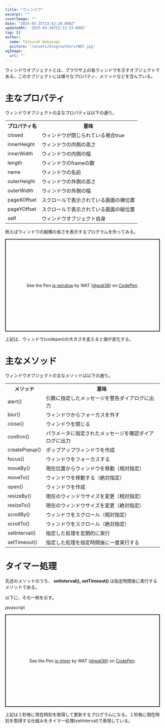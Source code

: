 ```yaml
---
title: "ウィンドウ"
excerpt: ""
coverImage: ""
date: "2025-03-25T23:42:20.000Z"
updatedAt: '2025-03-26T22:13:23.000Z'
tag: []
author:
  name: Tatsuroh Wakasugi
  picture: "/assets/blog/authors/WAT.jpg"
ogImage:
  url: ""
---
```


ウィンドウオブジェクトとは、ブラウザ上の各ウィンドウを示すオブジェクトである。このオブジェクトには様々なプロパティ、メソッドなどを含んでいる。

# 主なプロパティ

ウィンドウオブジェクトの主なプロパティは以下の通り。

<table style="border:none;">
    <tr>
        <th style="border:none;">プロパティ名</td>
        <th style="border:none;">意味</td>
    </tr>
    <tr>
        <td style="border:none;">closed</td>
        <td style="border:none;">ウィンドウが閉じられている場合true</td>
    </tr>
    <tr>
        <td style="border:none;">innerHeight</td>
        <td style="border:none;">ウィンドウの内側の高さ</td>
    </tr>
    <tr>
        <td style="border:none;">innerWidth</td>
        <td style="border:none;">ウィンドウの内側の幅</td>
    </tr>
    <tr>
        <td style="border:none;">length</td>
        <td style="border:none;">ウィンドウのframeの数</td>
    </tr>
    <tr>
        <td style="border:none;">name</td>
        <td style="border:none;">ウィンドウの名前</td>
    </tr>
    <tr>
        <td style="border:none;">outerHeight</td>
        <td style="border:none;">ウィンドウの外側の高さ</td>
    </tr>
    <tr>
        <td style="border:none;">outerWidth</td>
        <td style="border:none;">ウィンドウの外側の幅</td>
    </tr>
    <tr>
        <td style="border:none;">pageXOffset</td>
        <td style="border:none;">スクロールで表示されている画面の横位置</td>
    </tr>
    <tr>
        <td style="border:none;">pageYOffset</td>
        <td style="border:none;">スクロールで表示されている画面の縦位置</td>
    </tr>
    <tr>
        <td style="border:none;">self</td>
        <td style="border:none;">ウィンドウオブジェクト自身</td>
    </tr>

</table>

例えばウィンドウの縦横の長さを表示するプログラムを作ってみる。

<p class="codepen" data-height="300" data-default-tab="html,result" data-slug-hash="xbxWyjb" data-pen-title="js-window" data-user="wat36" style="height: 300px; box-sizing: border-box; display: flex; align-items: center; justify-content: center; border: 2px solid; margin: 1em 0; padding: 1em;">
  <span>See the Pen <a href="https://codepen.io/wat36/pen/xbxWyjb">
  js-window</a> by WAT (<a href="https://codepen.io/wat36">@wat36</a>)
  on <a href="https://codepen.io">CodePen</a>.</span>
</p>
<script async src="https://public.codepenassets.com/embed/index.js"></script>

上記は、ウィンドウ(codepen)の大きさを変えると値が変化する。

# 主なメソッド

ウィンドウオブジェクトの主なメソッドは以下の通り。

<table style="border:none;">
    <tr>
        <th style="border:none;">メソッド</td>
        <th style="border:none;">意味</td>
    </tr>
    <tr>
        <td style="border:none;">alert()</td>
        <td style="border:none;">引数に指定したメッセージを警告ダイアログに出力</td>
    </tr>
    <tr>
        <td style="border:none;">blur()</td>
        <td style="border:none;">ウィンドウからフォーカスを外す</td>
    </tr>
    <tr>
        <td style="border:none;">close()</td>
        <td style="border:none;">ウィンドウを閉じる</td>
    </tr>
    <tr>
        <td style="border:none;">confirm()</td>
        <td style="border:none;">パラメータに指定されたメッセージを確認ダイアログに出力</td>
    </tr>
    <tr>
        <td style="border:none;">createPopup()</td>
        <td style="border:none;">ポップアップウィンドウを作成</td>
    </tr>
    <tr>
        <td style="border:none;">focus()</td>
        <td style="border:none;">ウィンドウをフォーカスする</td>
    </tr>
    <tr>
        <td style="border:none;">moveBy()</td>
        <td style="border:none;">現在位置からウィンドウを移動（相対指定）</td>
    </tr>
    <tr>
        <td style="border:none;">moveTo()</td>
        <td style="border:none;">ウィンドウを移動する（絶対指定）</td>
    </tr>
    <tr>
        <td style="border:none;">open()</td>
        <td style="border:none;">ウィンドウを作成</td>
    </tr>
    <tr>
        <td style="border:none;">resizeBy()</td>
        <td style="border:none;">現在のウィンドウサイズを変更（相対指定）</td>
    </tr>
    <tr>
        <td style="border:none;">resizeTo()</td>
        <td style="border:none;">現在のウィンドウサイズを変更（絶対指定）</td>
    </tr>
    <tr>
        <td style="border:none;">scrollBy()</td>
        <td style="border:none;">ウィンドウをスクロール（相対指定）</td>
    </tr>
    <tr>
        <td style="border:none;">scrollTo()</td>
        <td style="border:none;">ウィンドウをスクロール（絶対指定）</td>
    </tr>
    <tr>
        <td style="border:none;">setInterval()</td>
        <td style="border:none;">指定した処理を定期的に実行</td>
    </tr>
    <tr>
        <td style="border:none;">setTimeout()</td>
        <td style="border:none;">指定した処理を指定時間後に一度実行する</td>
    </tr>

</table>

# タイマー処理

先述のメソッドのうち、 **setInterval(), setTimeout()** は指定時間後に実行するメソッドである。

以下に、その一例を示す。

javascript

<p class="codepen" data-height="300" data-default-tab="html,result" data-slug-hash="qEBKbbV" data-pen-title="js-timer" data-user="wat36" style="height: 300px; box-sizing: border-box; display: flex; align-items: center; justify-content: center; border: 2px solid; margin: 1em 0; padding: 1em;">
  <span>See the Pen <a href="https://codepen.io/wat36/pen/qEBKbbV">
  js-timer</a> by WAT (<a href="https://codepen.io/wat36">@wat36</a>)
  on <a href="https://codepen.io">CodePen</a>.</span>
</p>
<script async src="https://public.codepenassets.com/embed/index.js"></script>

上記は１秒毎に現在時刻を取得して更新するプログラムになる。１秒毎に現在時刻を取得する仕組みをタイマー処理(setInterval)で表現している。
